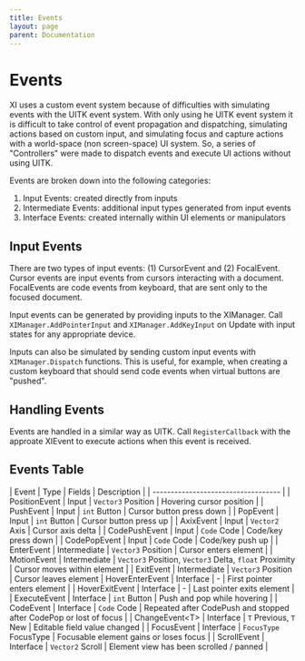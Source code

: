 ```yaml
---
title: Events
layout: page
parent: Documentation
---
```


# Events

XI uses a custom event system because of difficulties with simulating events with the UITK event system. With only using he UITK event system it is difficult to take control of event propagation and dispatching, simulating actions based on custom input, and simulating focus and capture actions with a world-space (non screen-space) UI system. So, a series of "Controllers" were made to dispatch events and execute UI actions without using UITK.

Events are broken down into the following categories:
1. Input Events: created directly from inputs
2. Intermediate Events: additional input types generated from input events
3. Interface Events: created internally within UI elements or manipulators

## Input Events
There are two types of input events: (1) CursorEvent and (2) FocalEvent. Cursor events are input events from cursors interacting with a document. FocalEvents are code events from keyboard, that are sent only to the focused document.

Input events can be generated by providing inputs to the XIManager. Call `XIManager.AddPointerInput` and `XIManager.AddKeyInput` on Update with input states for any appropriate device.

Inputs can also be simulated by sending custom input events with `XIManager.Dispatch` functions. This is useful, for example, when creating a custom keyboard that should send code events when virtual buttons are "pushed".

## Handling Events
Events are handled in a similar way as UITK. Call `RegisterCallback` with the approate XIEvent to execute actions when this event is received.

## Events Table

| Event | Type | Fields | Description |
| ----------------------------------- |
| PositionEvent | Input | `Vector3` Position | Hovering cursor position |
| PushEvent | Input | `int` Button | Cursor button press down |
| PopEvent | Input | `int` Button | Cursor button press up |
| AxixEvent | Input | `Vector2` Axis | Cursor axis delta |
| CodePushEvent | Input | `Code` Code | Code/key press down |
| CodePopEvent | Input | `Code` Code | Code/key push up |
| EnterEvent | Intermediate | `Vector3` Position | Cursor enters element |
| MotionEvent | Intermediate | `Vector3` Position, `Vector3` Delta, `float` Proximity | Cursor moves within element |
| ExitEvent | Intermediate | `Vector3` Position | Cursor leaves element
| HoverEnterEvent | Interface | - | First pointer enters element |
| HoverExitEvent | Interface | - | Last pointer exits element |
| ExecuteEvent | Interface | `int` Button | Push and pop while hovering |
| CodeEvent | Interface | `Code` Code | Repeated after CodePush and stopped after CodePop or lost of focus |
| ChangeEvent\<T> | Interface | `T` Previous, `T` New | Editable field value changed |
| FocusEvent | Interface | `FocusType` FocusType | Focusable element gains or loses focus |
| ScrollEvent | Interface | `Vector2` Scroll | Element view has been scrolled / panned | 
